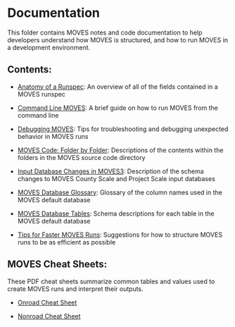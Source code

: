 # Documentation

This folder contains MOVES notes and code documentation to help developers understand how MOVES is structured, and how to run MOVES in a development environment.

## Contents:

* [Anatomy of a Runspec](AnatomyOfARunspec.md): An overview of all of the fields contained in a MOVES runspec

* [Command Line MOVES](CommandLineMOVES.md): A brief guide on how to run MOVES from the command line 

* [Debugging MOVES](DebuggingMOVES.md): Tips for troubleshooting and debugging unexpected behavior in MOVES runs

* [MOVES Code: Folder by Folder](FolderByFolder.md): Descriptions of the contents within the folders in the MOVES source code directory

* [Input Database Changes in MOVES3](inputDBchanges.md): Description of the schema changes to MOVES County Scale and Project Scale input databases 

* [MOVES Database Glossary](MOVESGlossary.md): Glossary of the column names used in the MOVES default database

* [MOVES Database Tables](MOVESDatabaseTables.md): Schema descriptions for each table in the MOVES default database

* [Tips for Faster MOVES Runs](TipsForFasterMOVESRuns.md): Suggestions for how to structure MOVES runs to be as efficient as possible

## MOVES Cheat Sheets:

These PDF cheat sheets summarize common tables and values used to create MOVES runs and interpret their outputs. 

* [Onroad Cheat Sheet](MOVES3CheatsheetOnroad.pdf)

* [Nonroad Cheat Sheet](MOVES3CheatsheetNonroad.pdf)

